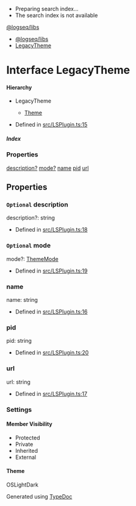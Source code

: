   * Preparing search index...
  * The search index is not available

[@logseq/libs]()

  * [@logseq/libs](../modules.html)
  * [LegacyTheme](LegacyTheme.html)



# Interface LegacyTheme

#### Hierarchy

  * LegacyTheme
    * [Theme](Theme.html)



  * Defined in [src/LSPlugin.ts:15](https://github.com/logseq/logseq/blob/ac1b53544/libs/src/LSPlugin.ts#L15)



#####  Index

### Properties

[description?](LegacyTheme.html#description) [mode?](LegacyTheme.html#mode) [name](LegacyTheme.html#name) [pid](LegacyTheme.html#pid) [url](LegacyTheme.html#url)

## Properties

### `Optional` description

description?: string

  * Defined in [src/LSPlugin.ts:18](https://github.com/logseq/logseq/blob/ac1b53544/libs/src/LSPlugin.ts#L18)



### `Optional` mode

mode?: [ThemeMode](../types/ThemeMode.html)

  * Defined in [src/LSPlugin.ts:19](https://github.com/logseq/logseq/blob/ac1b53544/libs/src/LSPlugin.ts#L19)



### name

name: string

  * Defined in [src/LSPlugin.ts:16](https://github.com/logseq/logseq/blob/ac1b53544/libs/src/LSPlugin.ts#L16)



### pid

pid: string

  * Defined in [src/LSPlugin.ts:20](https://github.com/logseq/logseq/blob/ac1b53544/libs/src/LSPlugin.ts#L20)



### url

url: string

  * Defined in [src/LSPlugin.ts:17](https://github.com/logseq/logseq/blob/ac1b53544/libs/src/LSPlugin.ts#L17)



###  Settings

#### Member Visibility

  * Protected
  * Private
  * Inherited
  * External



#### Theme

OSLightDark

Generated using [TypeDoc](https://typedoc.org/)
